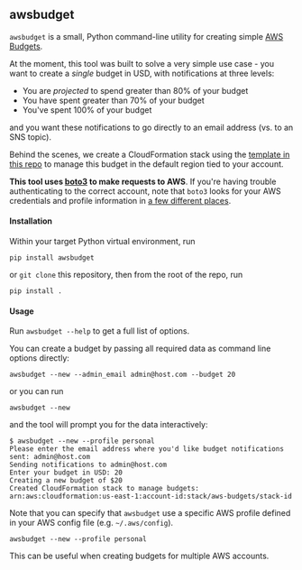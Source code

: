 ## awsbudget

`awsbudget` is a small, Python command-line utility for creating simple [AWS Budgets](https://aws.amazon.com/aws-cost-management/aws-budgets/).

At the moment, this tool was built to solve a very simple use case - you want to create a *single* budget in USD, with notifications at three levels:

* You are _projected_ to spend greater than 80% of your budget
* You have spent greater than 70% of your budget
* You've spent 100% of your budget

and you want these notifications to go directly to an email address (vs. to an SNS topic).

Behind the scenes, we create a CloudFormation stack using the [template in this repo](templates/budgets.template.yaml) to manage this budget in the default region tied to your account.

**This tool uses [boto3](https://github.com/boto/boto3) to make requests to AWS**. If you're having trouble authenticating to the correct account, note that `boto3` looks for your AWS credentials and profile information in [a few different places](http://boto3.readthedocs.io/en/latest/guide/configuration.html).

#### Installation

Within your target Python virtual environment, run

    pip install awsbudget

or `git clone` this repository, then from the root of the repo, run

    pip install .

#### Usage

Run `awsbudget --help` to get a full list of options.

You can create a budget by passing all required data as command line options directly:

    awsbudget --new --admin_email admin@host.com --budget 20    

or you can run

    awsbudget --new

and the tool will prompt you for the data interactively:

    $ awsbudget --new --profile personal
    Please enter the email address where you'd like budget notifications sent: admin@host.com
    Sending notifications to admin@host.com
    Enter your budget in USD: 20
    Creating a new budget of $20
    Created CloudFormation stack to manage budgets: arn:aws:cloudformation:us-east-1:account-id:stack/aws-budgets/stack-id

Note that you can specify that `awsbudget` use a specific AWS profile defined in your AWS config file (e.g. `~/.aws/config`). 

    awsbudget --new --profile personal

This can be useful when creating budgets for multiple AWS accounts.

